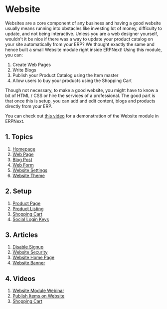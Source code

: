 <!-- add-breadcrumbs -->
# Website

Websites are a core component of any business and having a good website usually
means running into obstacles like investing lot of money, difficulty to update,
and not being interactive. Unless you are a web designer yourself, wouldn't it
be nice if there was a way to update your product catalog on your site
automatically from your ERP? We thought exactly the same and hence built a small
Website module right inside ERPNext! Using this module, you can:

  1. Create Web Pages
  1. Write Blogs
  1. Publish your Product Catalog using the Item master
  1. Allow users to buy your products using the Shopping Cart

Though not necessary, to make a good website, you might have to know a bit of
HTML / CSS or hire the services of a professional. The good part is that once
this is setup, you can add and edit content, blogs and products directly from
your ERP.

You can check out [this video](https://www.youtube.com/watch?v=lyW6mfFBSNw)
for a demonstration of the Website module in ERPNext.

## 1. Topics

1. [Homepage](/docs/user/manual/en/website/homepage)
1. [Web Page](/docs/user/manual/en/website/web-page)
1. [Blog Post](/docs/user/manual/en/website/blog-post)
1. [Web Form](/docs/user/manual/en/website/web-form)
1. [Website Settings](/docs/user/manual/en/website/website-settings)
1. [Website Theme](/docs/user/manual/en/website/website-theme)

## 2. Setup

1. [Product Page](/docs/user/manual/en/website/product-page)
1. [Product Listing](/docs/user/manual/en/website/product-listing)
1. [Shopping Cart](/docs/user/manual/en/website/shopping-cart)
1. [Social Login Keys](/docs/user/manual/en/website/social-login-keys)

## 3. Articles

1. [Disable Signup](/docs/user/manual/en/website/articles/disable-signup)
1. [Website Security](/docs/user/manual/en/website/articles/website-security)
1. [Website Home Page](/docs/user/manual/en/website/articles/website-home-page)
1. [Website Banner](/docs/user/manual/en/website/articles/website-banner)

## 4. Videos
1. [Website Module Webinar](https://www.youtube.com/watch?v=lyW6mfFBSNw)
1. [Publish Items on Website](/docs/user/videos/learn/publish-items-on-website.html)
1. [Shopping Cart](/docs/user/videos/learn/shopping-cart.html)
